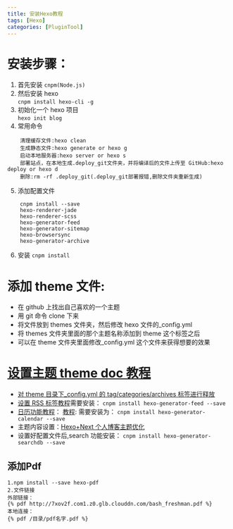 ```yaml
---
title: 安装Hexo教程
tags: [Hexo]
categories: [PluginTool]
---
```


# 安装步骤：

1. 首先安装
   `cnpm(Node.js)`
2. 然后安装 hexo  
   `cnpm install hexo-cli -g`
3. 初始化一个 hexo 项目  
   `hexo init blog`
4. 常用命令
```
	清理缓存文件:hexo clean 
	生成静态文件:hexo generate or hexo g
	启动本地服务器:hexo server or hexo s
	部署站点，在本地生成.deploy_git文件夹，并将编译后的文件上传至 GitHub:hexo deploy or hexo d
	删除:rm -rf .deploy_git(.deploy_git部署报错,删除文件夹重新生成)
```


5. 添加配置文件

```
	cnpm install --save
	hexo-renderer-jade
	hexo-renderer-scss
	hexo-generator-feed
	hexo-generator-sitemap
	hexo-browsersync
	hexo-generator-archive
```

6. 安装
   `cnpm install`

# 添加 theme 文件:

- 在 github 上找出自己喜欢的一个主题
- 用 git 命令 clone 下来
- 将文件放到 themes 文件夹，然后修改 hexo 文件的\_config.yml
- 将 themes 文件夹里面的那个主题名称添加到 theme 这个标签之后
- 可以在 theme 文件夹里面修改\_config.yml 这个文件来获得想要的效果

# [设置主题 theme doc 教程](http://theme-next.iissnan.com/theme-settings.html#author-sites)

- [对 theme 目录下\_config.yml 的 tag/categories/archives 标签进行释放](https://www.jianshu.com/p/3a05351a37dc)
- [设置 RSS 标签教程](https://www.jianshu.com/p/a79422ab2013)需要安装：
  `cnpm install hexo-generator-feed --save`
- [日历功能教程](https://www.jianshu.com/p/b9665a8e8282)：
  [教程](https://www.jianshu.com/p/5f19fc242c36):
  需要安装为：
  `cnpm install hexo-generator-calendar --save`
- 主题内容设置：[Hexo+Next 个人博客主题优化](https://www.jianshu.com/p/efbeddc5eb19)
- 设置好配置文件后,search 功能安装：
  `cnpm install hexo-generator-searchdb --save`

## 添加Pdf
```
1.npm install --save hexo-pdf
2.文件链接
外部链接：
{% pdf http://7xov2f.com1.z0.glb.clouddn.com/bash_freshman.pdf %}
本地连接：
{% pdf /目录/pdf名字.pdf %}
```